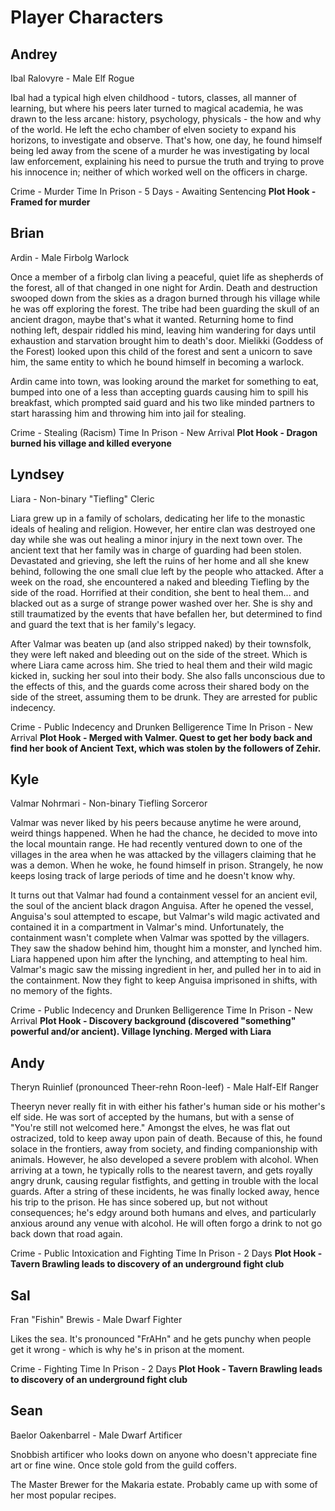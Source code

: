 # Player Characters

## Andrey
Ibal Ralovyre - Male Elf Rogue

Ibal had a typical high elven childhood - tutors, classes, all manner of learning, but where his peers later turned to magical academia, he was drawn to the less arcane: history, psychology, physicals - the how and why of the world.  He left the echo chamber of elven society to expand his horizons, to investigate and observe. That's how, one day, he found himself being led away from the scene of a murder he was investigating by local law enforcement, explaining his need to pursue the truth and trying to prove his innocence in; neither of which worked well on the officers in charge.

Crime - Murder
Time In Prison - 5 Days - Awaiting Sentencing
**Plot Hook - Framed for murder**

## Brian
Ardin - Male Firbolg Warlock

Once a member of a firbolg clan living a peaceful, quiet life as shepherds of the forest, all of that changed in one night for Ardin. Death and destruction swooped down from the skies as a dragon burned through his village while he was off exploring the forest. The tribe had been guarding the skull of an ancient dragon, maybe that's what it wanted. Returning home to find nothing left, despair riddled his mind, leaving him wandering for days until exhaustion and starvation brought him to death's door. Mielikki (Goddess of the Forest) looked upon this child of the forest and sent a unicorn to save him, the same entity to which he bound himself in becoming a warlock.

Ardin came into town, was looking around the market for something to eat, bumped into one of a less than accepting guards causing him to spill his breakfast, which prompted said guard and his two like minded partners to start harassing him and throwing him into jail for stealing.

Crime - Stealing (Racism)
Time In Prison - New Arrival
**Plot Hook - Dragon burned his village and killed everyone**

## Lyndsey
Liara - Non-binary "Tiefling" Cleric

Liara grew up in a family of scholars, dedicating her life to the monastic ideals of healing and religion. However, her entire clan was destroyed one day while she was out healing a minor injury in the next town over. The ancient text that her family was in charge of guarding had been stolen. Devastated and grieving, she left the ruins of her home and all she knew behind, following the one small clue left by the people who attacked. After a week on the road, she encountered a naked and bleeding Tiefling by the side of the road. Horrified at their condition, she bent to heal them... and blacked out as a surge of strange power washed over her. She is shy and still traumatized by the events that have befallen her, but determined to find and guard the text that is her family's legacy.

After Valmar was beaten up (and also stripped naked) by their townsfolk, they were left naked and bleeding out on the side of the street. Which is where Liara came across him. She tried to heal them and their wild magic kicked in, sucking her soul into their body. She also falls unconscious due to the effects of this, and the guards come across their shared body on the side of the street, assuming them to be drunk. They are arrested for public indecency.

Crime - Public Indecency and Drunken Belligerence
Time In Prison - New Arrival
**Plot Hook - Merged with Valmer. Quest to get her body back and find her book of Ancient Text, which was stolen by the followers of Zehir.**

## Kyle
Valmar Nohrmari - Non-binary Tiefling Sorceror

Valmar was never liked by his peers because anytime he were around, weird things happened. When he had the chance, he decided to move into the local mountain range. He had recently ventured down to one of the villages in the area when he was attacked by the villagers claiming that he was a demon. When he woke, he found himself in prison. Strangely, he now keeps losing track of large periods of time and he doesn't know why.

It turns out that Valmar had found a containment vessel for an ancient evil, the soul of the ancient black dragon Anguisa. After he opened the vessel, Anguisa's soul attempted to escape, but Valmar's wild magic activated and contained it in a compartment in Valmar's mind. Unfortunately, the containment wasn't complete when Valmar was spotted by the villagers. They saw the shadow behind him, thought him a monster, and lynched him. Liara happened upon him after the lynching, and attempting to heal him. Valmar's magic saw the missing ingredient in her, and pulled her in to aid in the containment. Now they fight to keep Anguisa imprisoned in shifts, with no memory of the fights.

Crime - Public Indecency and Drunken Belligerence
Time In Prison - New Arrival
**Plot Hook - Discovery background (discovered "something" powerful and/or ancient). Village lynching. Merged with Liara**

## Andy
Theryn Ruinlief (pronounced Theer-rehn Roon-leef) - Male Half-Elf Ranger

Theeryn never really fit in with either his father's human side or his mother's elf side. He was sort of accepted by the humans, but with a sense of "You're still not welcomed here." Amongst the elves, he was flat out ostracized, told to keep away upon pain of death. Because of this, he found solace in the frontiers, away from society, and finding companionship with animals. However, he also developed a severe problem with alcohol. When arriving at a town, he typically rolls to the nearest tavern, and gets royally angry drunk, causing regular fistfights, and getting in trouble with the local guards. After a string of these incidents, he was finally locked away, hence his trip to the prison. He has since sobered up, but not without consequences; he's edgy around both humans and elves, and particularly anxious around any venue with alcohol. He will often forgo a drink to not go back down that road again.

Crime - Public Intoxication and Fighting
Time In Prison - 2 Days
**Plot Hook - Tavern Brawling leads to discovery of an underground fight club**

## Sal
Fran "Fishin" Brewis - Male Dwarf Fighter

Likes the sea. It's pronounced "FrAHn" and he gets punchy when people get it wrong - which is why he's in prison at the moment.

Crime - Fighting
Time In Prison - 2 Days
**Plot Hook - Tavern Brawling leads to discovery of an underground fight club**

## Sean
Baelor Oakenbarrel - Male Dwarf Artificer

Snobbish artificer who looks down on anyone who doesn't appreciate fine art or fine wine. Once stole gold from the guild coffers.

The Master Brewer for the Makaria estate. Probably came up with some of her most popular recipes.
